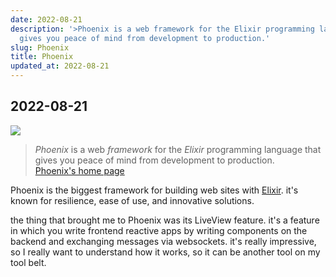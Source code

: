 ```yaml
---
date: 2022-08-21
description: '>Phoenix is a web framework for the Elixir programming language that
  gives you peace of mind from development to production.'
slug: Phoenix
title: Phoenix
updated_at: 2022-08-21
---
```

   
## 2022-08-21   
   
![](../assets/about-phoenix.png)   
   
>_Phoenix_ is a web _framework_ for the _Elixir_ programming language that gives you peace of mind from development to production.   
>[Phoenix's home page](https://www.phoenixframework.org/)   
   
Phoenix is the biggest framework for building web sites with [Elixir](../notes/Elixir). it's known for resilience, ease of use, and innovative solutions.   
   
the thing that brought me to Phoenix was its LiveView feature. it's a feature in which you write frontend reactive apps by writing components on the backend and exchanging messages via websockets. it's really impressive, so I really want to understand how it works, so it can be another tool on my tool belt.